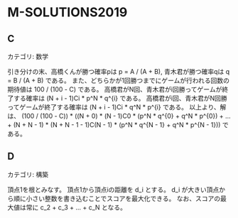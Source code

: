 # M-SOLUTIONS2019

## C
カテゴリ: 数学

引き分けの末、高橋くんが勝つ確率pは p = A / (A + B), 青木君が勝つ確率qは q = B / (A + B) である。
また、どちらかが1回勝つまでにゲームが行われる回数の期待値は 100 / (100 - C) である。
高橋君がN回、青木君がi回勝ってゲームが終了する確率は (N + i - 1)Ci * p^N * q^{i} である。
高橋君がi回、青木君がN回勝ってゲームが終了する確率は (N + i - 1)Ci * q^N * p^{i} である。
以上より、解は、 (100 / (100 - C)) * ((N + 0) * (N - 1)C0 * (p^N * q^{0} + q^N * p^{0}) + ... + (N + N - 1) * (N + N - 1 - 1)C(N - 1) * (p^N * q^{N - 1} + q^N * p^{N - 1})) である。

## D
カテゴリ: 構築

頂点1を根とみなす。
頂点1から頂点iの距離を d_i とする。
d_i が大きい頂点から順に小さい整数を書き込むことでスコアを最大化できる。
なお、スコアの最大値は常に c_2 + c_3 + ... + c_N となる。
